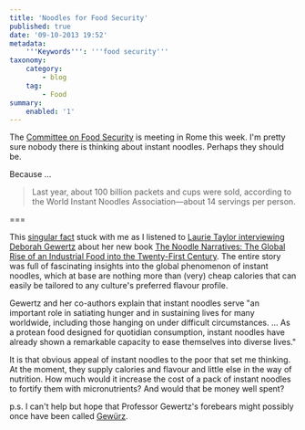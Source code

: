 ```yaml
---
title: 'Noodles for Food Security'
published: true
date: '09-10-2013 19:52'
metadata:
    '''Keywords''': '''food security'''
taxonomy:
    category:
        - blog
    tag:
        - Food
summary:
    enabled: '1'
---
```


The [Committee on Food Security](http://www.fao.org/cfs/en/) is meeting in Rome this week. I'm pretty sure nobody there is thinking about instant noodles. Perhaps they should be.

Because ... 

> Last year, about 100 billion packets and cups were sold, according to the World Instant Noodles Association—about 14 servings per person.

===

This [singular fact](http://web.archive.org/web/20131130025801/http://www.boston.com/2013/09/08/ramen/slwhJDp9yoE6M5C1uokrlJ/story.html) stuck with me as I listened to [Laurie Taylor interviewing Deborah Gewertz](http://www.bbc.co.uk/programmes/b03bfk9h) about her new book [The Noodle Narratives: The Global Rise of an Industrial Food into the Twenty-First Century](http://www.amazon.com/The-Noodle-Narratives-Industrial-Twenty-First/dp/0520276345). The entire story was full of fascinating insights into the global phenomenon of instant noodles, which at base are nothing more than (very) cheap calories that can easily be tailored to any culture's preferred flavour profile. 

Gewertz and her co-authors explain that instant noodles serve "an important role in satiating hunger and in sustaining lives for many worldwide, including those hanging on under difficult circumstances. ...  As a protean food designed for quotidian consumption, instant noodles have already shown a remarkable capacity to ease themselves into diverse lives." 

It is that obvious appeal of instant noodles to the poor that set me thinking. At the moment, they supply calories and flavour and little else in the way of nutrition. How much would it increase the cost of a pack of instant noodles to fortify them with micronutrients? And would that be money well spent?

p.s. I can't help but hope that Professor Gewertz's forebears might possibly once have been called [Gewürz](http://translate.google.com/#de/en/gew%C3%BCrz).